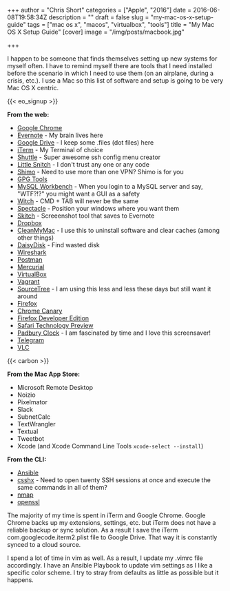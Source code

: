 +++
author = "Chris Short"
categories = ["Apple", "2016"]
date = 2016-06-08T19:58:34Z
description = ""
draft = false
slug = "my-mac-os-x-setup-guide"
tags = ["mac os x", "macos", "virtualbox", "tools"]
title = "My Mac OS X Setup Guide"
[cover]
image = "/img/posts/macbook.jpg"

+++

I happen to be someone that finds themselves setting up new systems for myself often. I have to remind myself there are tools that I need installed before the scenario in which I need to use them (on an airplane, during a crisis, etc.). I use a Mac so this list of software and setup is going to be very Mac OS X centric.

{{< eo_signup >}}

**From the web:**

* [Google Chrome](https://www.google.com/chrome/browser/desktop/)
* [Evernote](https://evernote.com/) - My brain lives here
* [Google Drive](https://www.google.com/drive/download/) - I keep some .files (dot files) here
* [iTerm](https://www.iterm2.com/) - My Terminal of choice
* [Shuttle](http://fitztrev.github.io/shuttle/) - Super awesome ssh config menu creator
* [Little Snitch](https://www.obdev.at/products/littlesnitch/download.html) - I don't trust any one or any code
* [Shimo](https://www.shimovpn.com/) - Need to use more than one VPN? Shimo is for you
* [GPG Tools](https://gpgtools.org/)
* [MySQL Workbench](http://dev.mysql.com/downloads/workbench/) - When you login to a MySQL server and say, "WTF?!?" you might want a GUI as a safety
* [Witch](http://manytricks.com/witch/) - CMD + TAB will never be the same
* [Spectacle](https://www.spectacleapp.com/) - Position your windows where you want them
* [Skitch](https://evernote.com/skitch/) - Screeenshot tool that saves to Evernote
* [Dropbox](https://www.dropbox.com/)
* [CleanMyMac](http://macpaw.com/cleanmymac) - I use this to uninstall software and clear caches (among other things)
* [DaisyDisk](https://daisydiskapp.com/) - Find wasted disk
* [Wireshark](https://www.wireshark.org/)
* [Postman](https://www.getpostman.com/)
* [Mercurial](https://www.mercurial-scm.org/)
* [VirtualBox](https://www.virtualbox.org/wiki/Downloads)
* [Vagrant](https://www.vagrantup.com/downloads)
* [SourceTree](https://www.sourcetreeapp.com/) - I am using this less and less these days but still want it around
* [Firefox](https://www.mozilla.org/en-US/firefox/new/)
* [Chrome Canary](https://www.google.com/chrome/browser/canary.html)
* [Firefox Developer Edition](https://www.mozilla.org/en-US/firefox/developer/)
* [Safari Technology Preview](https://developer.apple.com/safari/download/)
* [Padbury Clock](https://padbury.app/) - I am fascinated by time and I love this screensaver!
* [Telegram](https://desktop.telegram.org/)
* [VLC](http://www.videolan.org/)

{{< carbon >}}

**From the Mac App Store:**

* Microsoft Remote Desktop
* Noizio
* Pixelmator
* Slack
* SubnetCalc
* TextWrangler
* Textual
* Tweetbot
* Xcode (and Xcode Command Line Tools `xcode-select --install`)

**From the CLI:**

* [Ansible](https://docs.ansible.com/ansible/latest/installation_guide/intro_installation.html#installing-and-upgrading-ansible-with-pip)
* [csshx](https://github.com/brockgr/csshx) - Need to open twenty SSH sessions at once and execute the same commands in all of them?
* [nmap](https://nmap.org/book/install.html#inst-svn)
* [openssl](https://www.openssl.org/source/)

The majority of my time is spent in iTerm and Google Chrome. Google Chrome backs up my extensions, settings, etc. but iTerm does not have a reliable backup or sync solution. As a result I save the iTerm com.googlecode.iterm2.plist file to Google Drive. That way it is constantly synced to a cloud source.

I spend a lot of time in vim as well. As a result, I update my .vimrc file accordingly. I have an Ansible Playbook to update vim settings as I like a specific color scheme. I try to stray from defaults as little as possible but it happens.


